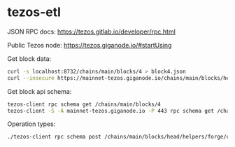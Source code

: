 # tezos-etl

JSON RPC docs: https://tezos.gitlab.io/developer/rpc.html

Public Tezos node: https://tezos.giganode.io/#startUsing

Get block data:

```bash
curl -s localhost:8732/chains/main/blocks/4 > block4.json
curl --insecure https://mainnet-tezos.giganode.io/chains/main/blocks/head
```

Get block api schema:

```bash
tezos-client rpc schema get /chains/main/blocks/4
tezos-client -S -A mainnet-tezos.giganode.io -P 443 rpc schema get /chains/main/blocks/979686
```

Operation types:

```bash
./tezos-client rpc schema post /chains/main/blocks/head/helpers/forge/operations | jq '.input.definitions."operation.alpha.contents".oneOf | .[] | .properties.kind.enum | .[0]'
```
